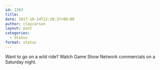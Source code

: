 ```yaml
---
id: 1363
title: 
date: 2017-10-14T22:20:37+00:00
author: claycarson
layout: post
categories: 
  - Status
format: status
---
```

Want to go on a wild ride? Watch Game Show Network commercials on a Saturday night.